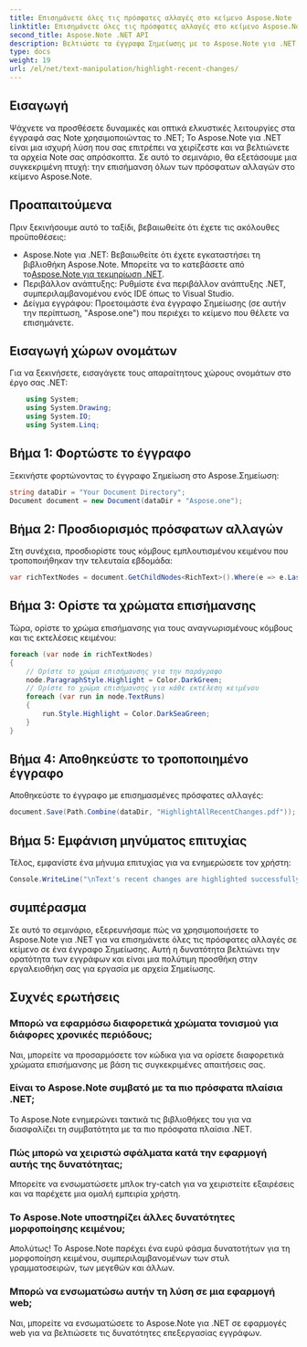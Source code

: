 ```yaml
---
title: Επισημάνετε όλες τις πρόσφατες αλλαγές στο κείμενο Aspose.Note
linktitle: Επισημάνετε όλες τις πρόσφατες αλλαγές στο κείμενο Aspose.Note
second_title: Aspose.Note .NET API
description: Βελτιώστε τα έγγραφα Σημείωσης με το Aspose.Note για .NET! Μάθετε πώς να επισημαίνετε τις πρόσφατες αλλαγές στο κείμενο με αυτό το βήμα προς βήμα εκμάθηση.
type: docs
weight: 19
url: /el/net/text-manipulation/highlight-recent-changes/
---
```

## Εισαγωγή
Ψάχνετε να προσθέσετε δυναμικές και οπτικά ελκυστικές λειτουργίες στα έγγραφά σας Note χρησιμοποιώντας το .NET; Το Aspose.Note για .NET είναι μια ισχυρή λύση που σας επιτρέπει να χειρίζεστε και να βελτιώνετε τα αρχεία Note σας απρόσκοπτα. Σε αυτό το σεμινάριο, θα εξετάσουμε μια συγκεκριμένη πτυχή: την επισήμανση όλων των πρόσφατων αλλαγών στο κείμενο Aspose.Note.
## Προαπαιτούμενα
Πριν ξεκινήσουμε αυτό το ταξίδι, βεβαιωθείτε ότι έχετε τις ακόλουθες προϋποθέσεις:
-  Aspose.Note για .NET: Βεβαιωθείτε ότι έχετε εγκαταστήσει τη βιβλιοθήκη Aspose.Note. Μπορείτε να το κατεβάσετε από το[Aspose.Note για τεκμηρίωση .NET](https://reference.aspose.com/note/net/).
- Περιβάλλον ανάπτυξης: Ρυθμίστε ένα περιβάλλον ανάπτυξης .NET, συμπεριλαμβανομένου ενός IDE όπως το Visual Studio.
- Δείγμα εγγράφου: Προετοιμάστε ένα έγγραφο Σημείωσης (σε αυτήν την περίπτωση, "Aspose.one") που περιέχει το κείμενο που θέλετε να επισημάνετε.
## Εισαγωγή χώρων ονομάτων
Για να ξεκινήσετε, εισαγάγετε τους απαραίτητους χώρους ονομάτων στο έργο σας .NET:
```csharp
    using System;
    using System.Drawing;
    using System.IO;
    using System.Linq;
```
## Βήμα 1: Φορτώστε το έγγραφο
Ξεκινήστε φορτώνοντας το έγγραφο Σημείωση στο Aspose.Σημείωση:
```csharp
string dataDir = "Your Document Directory";
Document document = new Document(dataDir + "Aspose.one");
```
## Βήμα 2: Προσδιορισμός πρόσφατων αλλαγών
Στη συνέχεια, προσδιορίστε τους κόμβους εμπλουτισμένου κειμένου που τροποποιήθηκαν την τελευταία εβδομάδα:
```csharp
var richTextNodes = document.GetChildNodes<RichText>().Where(e => e.LastModifiedTime >= DateTime.Today.Subtract(TimeSpan.FromDays(7)));
```
## Βήμα 3: Ορίστε τα χρώματα επισήμανσης
Τώρα, ορίστε το χρώμα επισήμανσης για τους αναγνωρισμένους κόμβους και τις εκτελέσεις κειμένου:
```csharp
foreach (var node in richTextNodes)
{
    // Ορίστε το χρώμα επισήμανσης για την παράγραφο
    node.ParagraphStyle.Highlight = Color.DarkGreen;
    // Ορίστε το χρώμα επισήμανσης για κάθε εκτέλεση κειμένου
    foreach (var run in node.TextRuns)
    {
        run.Style.Highlight = Color.DarkSeaGreen;
    }
}
```
## Βήμα 4: Αποθηκεύστε το τροποποιημένο έγγραφο
Αποθηκεύστε το έγγραφο με επισημασμένες πρόσφατες αλλαγές:
```csharp
document.Save(Path.Combine(dataDir, "HighlightAllRecentChanges.pdf"));
```
## Βήμα 5: Εμφάνιση μηνύματος επιτυχίας
Τέλος, εμφανίστε ένα μήνυμα επιτυχίας για να ενημερώσετε τον χρήστη:
```csharp
Console.WriteLine("\nText's recent changes are highlighted successfully.");
```
## συμπέρασμα
Σε αυτό το σεμινάριο, εξερευνήσαμε πώς να χρησιμοποιήσετε το Aspose.Note για .NET για να επισημάνετε όλες τις πρόσφατες αλλαγές σε κείμενο σε ένα έγγραφο Σημείωσης. Αυτή η δυνατότητα βελτιώνει την ορατότητα των εγγράφων και είναι μια πολύτιμη προσθήκη στην εργαλειοθήκη σας για εργασία με αρχεία Σημείωσης.
## Συχνές ερωτήσεις
### Μπορώ να εφαρμόσω διαφορετικά χρώματα τονισμού για διάφορες χρονικές περιόδους;
Ναι, μπορείτε να προσαρμόσετε τον κώδικα για να ορίσετε διαφορετικά χρώματα επισήμανσης με βάση τις συγκεκριμένες απαιτήσεις σας.
### Είναι το Aspose.Note συμβατό με τα πιο πρόσφατα πλαίσια .NET;
Το Aspose.Note ενημερώνει τακτικά τις βιβλιοθήκες του για να διασφαλίζει τη συμβατότητα με τα πιο πρόσφατα πλαίσια .NET.
### Πώς μπορώ να χειριστώ σφάλματα κατά την εφαρμογή αυτής της δυνατότητας;
Μπορείτε να ενσωματώσετε μπλοκ try-catch για να χειριστείτε εξαιρέσεις και να παρέχετε μια ομαλή εμπειρία χρήστη.
### Το Aspose.Note υποστηρίζει άλλες δυνατότητες μορφοποίησης κειμένου;
Απολύτως! Το Aspose.Note παρέχει ένα ευρύ φάσμα δυνατοτήτων για τη μορφοποίηση κειμένου, συμπεριλαμβανομένων των στυλ γραμματοσειρών, των μεγεθών και άλλων.
### Μπορώ να ενσωματώσω αυτήν τη λύση σε μια εφαρμογή web;
Ναι, μπορείτε να ενσωματώσετε το Aspose.Note για .NET σε εφαρμογές web για να βελτιώσετε τις δυνατότητες επεξεργασίας εγγράφων.